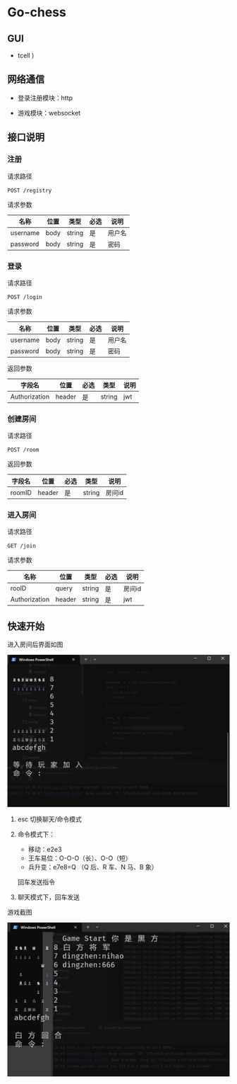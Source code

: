 # Go-chess

## GUI

- tcell  [](https://github.com/gdamore/tcell))

## 网络通信

- 登录注册模块：http

- 游戏模块：websocket [](https://github.com/gorilla/websocket)

## 接口说明

### 注册

请求路径

```http
POST /registry
```

请求参数

| 名称     | 位置 | 类型   | 必选 | 说明   |
| -------- | ---- | ------ | ---- | ------ |
| username | body | string | 是   | 用户名 |
| password | body | string | 是   | 密码   |

### 登录

请求路径

```http
POST /login
```

请求参数

| 名称     | 位置 | 类型   | 必选 | 说明   |
| -------- | ---- | ------ | ---- | ------ |
| username | body | string | 是   | 用户名 |
| password | body | string | 是   | 密码   |

返回参数

| 字段名        | 位置   | 必选 | 类型   | 说明 |
| ------------- | ------ | ---- | ------ | ---- |
| Authorization | header | 是   | string | jwt  |

### 创建房间

请求路径

```http
POST /room
```

返回参数

| 字段名 | 位置   | 必选 | 类型   | 说明   |
| ------ | ------ | ---- | ------ | ------ |
| roomID | header | 是   | string | 房间id |

### 进入房间

请求路径

```http
GET /join
```

请求参数

| 名称          | 位置   | 类型   | 必选 | 说明   |
| ------------- | ------ | ------ | ---- | ------ |
| rooID         | query  | string | 是   | 房间id |
| Authorization | header | string | 是   | jwt    |

## 快速开始

进入房间后界面如图

![img1](./img/image-20230611232644354.png)

1. esc 切换聊天/命令模式

2. 命令模式下：

   - 移动：e2e3
   - 王车易位：O-O-O（长）、O-O（短）
   - 兵升变：e7e8=Q （Q 后、R 车、N 马、B 象）

   回车发送指令

3. 聊天模式下，回车发送

游戏截图

![image-20230611233418303](./img/image-20230611233418303.png)